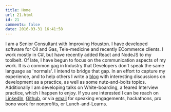 ```yaml
---
title: Home
url: 21.html
id: 21
comments: false
date: 2016-03-31 16:41:58
---
```


I am a Senior Consultant with Improving Houston. I have developed software for Oil and Gas, Tele-medicine and recently ECommerce clients. I work mostly in C#, but have recently added React and NodeJS to my toolbelt. Of late, I have begun to focus on the communication aspects of my work. It is a common gag in Industry that Developers don't speak the same language as 'normals'. I intend to bridge that gap. In an effort to capture my experience, and to help others I write a [blog](https://danieljscheufler.wordpress.com/blog/) with interesting discussions on development as a practice, as well as some nutz-and-bolts topics. Additionally I am developing talks on White-boarding, a feared Interview practice, which I happen to enjoy. If you are interested I can be reach on [LinkedIn](https://www.linkedin.com/in/danielscheufler/), [Github](http://github.com/djscheuf), or via [email](mailto:daniel@scheufler.io) for speaking engagements, hackathons, pro bono work for nonprofits, or Lunch-and-Learns.